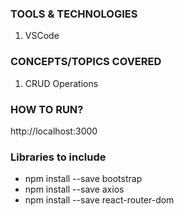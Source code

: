 ### TOOLS & TECHNOLOGIES
  1. VSCode

### CONCEPTS/TOPICS COVERED
  1. CRUD Operations

### HOW TO RUN?
http://localhost:3000

### Libraries to include
* npm install --save bootstrap
* npm install --save axios
* npm install --save react-router-dom 

